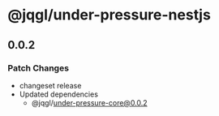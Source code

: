 # @jqgl/under-pressure-nestjs

## 0.0.2

### Patch Changes

- changeset release
- Updated dependencies
  - @jqgl/under-pressure-core@0.0.2

